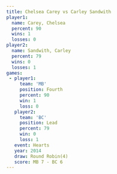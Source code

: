 ```yaml
---
title: Chelsea Carey vs Carley Sandwith
player1:                
  name: Carey, Chelsea  
  percent: 90           
  wins: 1               
  losses: 0             
player2:                
  name: Sandwith, Carley
  percent: 79           
  wins: 0               
  losses: 1             
games:
 - player1:          
     team: 'MB'      
     position: Fourth
     percent: 90     
     win: 1          
     loss: 0         
   player2:        
     team: 'BC'    
     position: Lead
     percent: 79   
     win: 0        
     loss: 1       
   event: Hearts       
   year: 2014          
   draw: Round Robin(4)
   score: MB 7 - BC 6  
---
```

